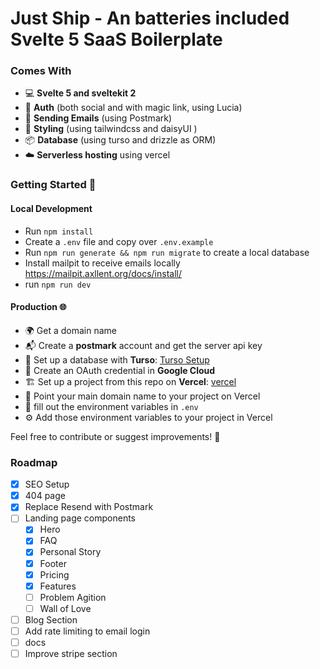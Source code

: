 # Just Ship - An batteries included Svelte 5 SaaS Boilerplate

### Comes With

- 💻 **Svelte 5 and sveltekit 2**
- 🚪 **Auth** (both social and with magic link, using Lucia)
- 📧 **Sending Emails** (using Postmark)
- 🎨 **Styling** (using tailwindcss and daisyUI )
- 📦 **Database** (using turso and drizzle as ORM)
- ☁️ **Serverless hosting** using vercel

### Getting Started 🚀

#### Local Development

- Run `npm install`
- Create a `.env` file and copy over `.env.example`
- Run `npm run generate && npm run migrate` to create a local database
- Install mailpit to receive emails locally https://mailpit.axllent.org/docs/install/
- run `npm run dev`

#### Production 🌐

- 🌍 Get a domain name
- 📬 Create a **postmark** account and get the server api key
- 💾 Set up a database with **Turso**: [Turso Setup](https://turso.tech/)
- 🔑 Create an OAuth credential in **Google Cloud**
- 🏗️ Set up a project from this repo on **Vercel**: [vercel](https://vercel.com)
- 🎯 Point your main domain name to your project on Vercel
- 🔐 fill out the environment variables in `.env`
- ⚙️ Add those environment variables to your project in Vercel

Feel free to contribute or suggest improvements! 🤝

### Roadmap

- [x] SEO Setup
- [x] 404 page
- [x] Replace Resend with Postmark
- [ ] Landing page components
  - [x] Hero
  - [x] FAQ
  - [x] Personal Story
  - [x] Footer
  - [x] Pricing
  - [x] Features
  - [ ] Problem Agition
  - [ ] Wall of Love
- [ ] Blog Section
- [ ] Add rate limiting to email login
- [ ] docs
- [ ] Improve stripe section
